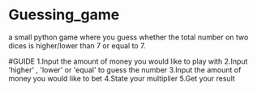 # Guessing_game
a small python game where you guess whether the total number on two dices is higher/lower than 7 or equal to 7.


#GUIDE
1.Input the amount of money you would like to play with
2.Input 'higher' , 'lower' or 'equal' to guess the number
3.Input the amount of money you would like to bet
4.State your multiplier
5.Get your result

